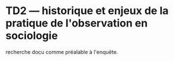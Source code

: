# TD2 — historique et enjeux de la pratique de l'observation en sociologie

recherche docu comme préalable à l'enquête.


